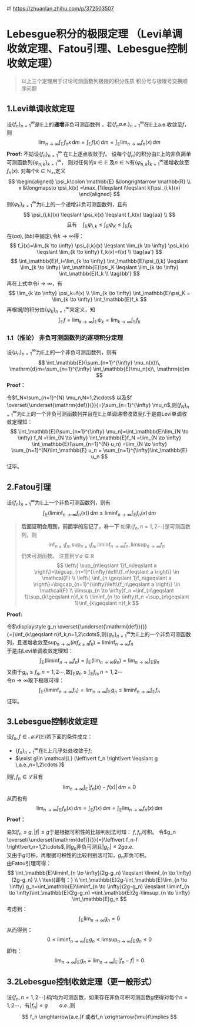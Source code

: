 #! https://zhuanlan.zhihu.com/p/372503507
# Lebesgue积分的极限定理 （Levi单调收敛定理、Fatou引理、Lebesgue控制收敛定理）
> 以上三个定理用于讨论可测函数列极限的积分性质
> 积分号与极限号交换顺序问题
## 1.Levi单调收敛定理
设$\left\{ f_n \right\}_{n=1}^{\infty}$是$\mathbb{E}$上的**递增**非负可测函数列 ，若$\left\{ f_n a.e.\right\}_{n=1}^{\infty}$在$\mathbb{E}$上a.e.收敛至$f$，则 
$$
\lim_{n \to \infty} \int_\mathbb{E}f_{n}x \, \mathrm{d}m=\int_\mathbb{E}f(x)\, \mathrm{d}m=\int_\mathbb{E}\lim_{n \to \infty} f_{n}(x)\, \mathrm{d}m
$$
**Proof:**
不妨设$\left\{ f_n \right\}_{n=1}^{\infty}$ 在$\mathbb{E}$上逐点收敛于$f$。
设每个$\left\{ f_n \right\}$的积分由$\mathbb{E}$上的非负简单可测函数列$\left\{\varphi_{n,k}\right\}_{k=1}^{\infty}$，
则对任何的$x\in\mathbb{E}\ \text{及}n\in \mathbb{N}$有$\left\{\varphi_{n,k}\right\}_{k=1}^{\infty}$递增收敛至$f_n(x)$.
对每个$k\in \mathbb{N}_{+}$,定义
$$
    \begin{aligned}
        \psi_k\colon \mathbb{E} &\longrightarrow \mathbb{R} \\
                 x &\longmapsto \psi_k(x) =\max_{1\leqslant i\leqslant k}\psi_{i,k}(x) 
    \end{aligned}
$$
则$\left\{\varphi_{k}\right\}_{k=1}^{\infty}$为$\mathbb{E}$上的一个递增非负可测函数列，且有
$$
  \psi_{i,k}(x)  \leqslant \psi_k(x) \leqslant f_k(x)  \tag{aa} \\ 
$$
$$
\text{且有} \ \ \ \ \int_\mathbb{E}\psi_{i,k} \leqslant \int_\mathbb{E}\psi_K  \leqslant \int_\mathbb{E}f_k  \tag{bb}
$$
在$(aa),(bb)$中固定i,令$k\to \infty$得：
$$
f_i(x)=\lim_{k \to \infty} \psi_{i,k}(x)  \leqslant \lim_{k \to \infty} \psi_k(x) \leqslant \lim_{k \to \infty} f_k(x)=f(x) \\ \tag{aa'}  
$$
$$
\int_\mathbb{E}f_i=\lim_{k \to \infty} \int_\mathbb{E}\psi_{i,k} \leqslant \lim_{k \to \infty} \int_\mathbb{E}\psi_K  \leqslant \lim_{k \to \infty} \int_\mathbb{E}f_k \\ \tag{bb'}
$$
再在上式中令$i\to \infty$，有
$$
\lim_{k \to \infty} \psi_k=f(x) \\
 \lim_{k \to \infty} \int_\mathbb{E}\psi_K = \lim_{k \to \infty} \int_\mathbb{E}f_k 
$$
再根据$f$的积分由$\left\{ \psi_k \right\}_{n=1}^{\infty}$来定义，知
$$
\int_\mathbb{E}f=\lim_{k \to \infty} \int_\mathbb{E}\psi_k=\lim_{k \to \infty} \int_\mathbb{E}f_k
$$
### 1.1（推论） 非负可测函数列的逐项积分定理
设$\left\{ \mu_n \right\}_{n=1}^{\infty}$为$\mathbb{E}$上的一个非负可测函数列，则有
$$
\int_\mathbb{E}(\sum_{n=1}^{\infty} \mu_n(x))\, \mathrm{d}m=\sum_{n=1}^{\infty} \int_\mathbb{E}\mu_n(x)\, \mathrm{d}m
$$
**Proof：** 

令$f_N=\sum_{n=1}^{N} \mu_n,N=1,2\cdots$      以及$f \overset{\underset{\mathrm{def}}{}}{=}\sum_{n=1}^{\infty} \mu_n$,则$\left\{ f_N \right\}_{n=1}^{\infty}$为$\mathbb{E}$上的一个非负可测函数列并且在$\mathbb{E}$上单调递增收敛至$f$.于是由Levi单调收敛定理知：
$$
\int_\mathbb{E}(\sum_{n=1}^{\infty} \mu_n)=\int_\mathbb{E}\lim_{N \to \infty} f_N
=\lim_{N \to \infty} \int_\mathbb{E}f_N
=\lim_{N \to \infty} \int_\mathbb{E}(\sum_{n=1}^{N} u_n)
=\lim_{N \to \infty} \sum_{n=1}^{N}\int_\mathbb{E} u_n
= \sum_{n=1}^{\infty}\int_\mathbb{E} u_n
$$
证毕。
## 2.Fatou引理
设$\left\{ f_n \right\}_{n=1}^{\infty}$为$\mathbb{E}$上一个非负可测函数列，则有
$$
\int_\mathbb{E}(\liminf_{n \to \infty}f_n(x) )\, \mathrm{d}m
\leqslant \liminf_{n \to \infty}  \int_\mathbb{E}f_n(x)\, \mathrm{d}m
$$
>**后面证明会用到，前面学的忘记了，补一下**
>如果$\left\{ f_n ,n=1,2\cdots \right\}$是可测函数列，则
$$
\inf_{n\geqslant 1}f_n ,
\sup_{n\geqslant 1}f_n,
\liminf_{n \to \infty}f_n,
\limsup_{n \to \infty} f_n
$$
>仍未可测函数。 
>注意到$\forall a \in \mathbb{R}$ 
$$
\left\{ \sup_{n\leqslant  1}f_n\leqslant  a \right\}=\bigcap_{n=1}^{\infty}\left\{f_n\leqslant  a  \right\} \in \mathcal{F} \\
\left\{ \inf_{n \geqslant  1}f_n\geqslant   a \right\}=\bigcap_{n=1}^{\infty}\left\{f_n\geqslant  a  \right\} \in \mathcal{F} \\
\limsup_{n \to \infty}f_n =\inf_{n\geqslant 1}\sup_{k\geqslant n}f_k \\ 
\liminf_{n \to \infty}f_n =\sup_{n\geqslant 1}\inf_{k\geqslant n}f_k
$$






**Proof:**

令$\displaystyle g_n \overset{\underset{\mathrm{def}}{}}{=}\inf_{k\geqslant n}f_k,n=1,2\cdots$,则$\left\{ g_n \right\}_{n=1}^{\infty}$为$\mathbb{E}$上的一个非负可测函数列，且递增收敛至$\displaystyle \sup_{n\to \infty}(inf_{k\geqslant n}f_k)=\liminf_{n \to \infty} f_n$   
于是由Levi单调收敛定理知：  
$$
\int_\mathbb{E}(\liminf_{n \to \infty} f_n)
=\int_\mathbb{E}(\lim_{n \to \infty} g_n)
=\lim_{n \to \infty} \int_\mathbb{E}g_n
$$
又由于$g_n\leqslant f_n,n=1,2\cdots$,故$\int_\mathbb{E}g_n\leqslant \int_\mathbb{E}f_n,n=1,2\cdots$  
令$n\to \infty$取下极限可得：
$$
\int_\mathbb{E}(\liminf_{n \to \infty} f_n)=\lim_{n \to \infty}\int_\mathbb{E}g_n\leqslant \liminf_{n \to \infty} \int_\mathbb{E}f_n 
$$
证毕。

## 3.Lebesgue控制收敛定理
设$f_n,f\in \mathcal{MF}(\mathbb{E})$若下面的条件成立：
+ $\{f_n\}_{n=1}^{\infty}$在$\mathbb{E}$上几乎处处收敛于$f$;
+ $\exist g\in \mathcal{L} (\left\vert f_n \right\vert \leqslant g  \,a.e.,n=1,2\cdots )$  

则$f,f_n \in \mathcal{L}$且有
$$
\lim_{n \to \infty} \int_\mathbb{E}\left\vert f_n(x)-f(x) \right\vert \, \mathrm{d}m=0
$$
从而也有
$$
\lim_{n \to \infty} \int_\mathbb{E}f_n(x)\, \mathrm{d}m
=\int_\mathbb{E}f(x)\, \mathrm{d}m
=\int_\mathbb{E}\lim_{n \to \infty} f_n(x)\, \mathrm{d}m
$$
**Proof：**  

易知$f_n\leqslant g ,\left\vert f \right\vert\leqslant g$于是根据可积性的比较判别法可知： $f,f_n$可积。
令$g_n \overset{\underset{\mathrm{def}}{}}{=}\left\vert f_n-f \right\vert,n=1,2\cdots$,则$g_n$非负可测且$\left\vert g_n \right\vert \leqslant 2g a.e.$   
又由于$g$可积，再根据可积性的比较判别法可知，$g_n$非负可积。  
由Fatou引理可得：
$$
\int_\mathbb{E}\liminf_{n \to \infty}(2g-g_n)
\leqslant \liminf_{n \to \infty}(2g-g_n)  \\
\ \text{即有：} \\ 
\int_\mathbb{E}2g-\int_\mathbb{E}\lim_{n \to \infty} g_n=\int_\mathbb{E}\liminf_{n \to \infty}(2g-g_n)
\leqslant \liminf_{n \to \infty}\int_\mathbb{E}(2g-g_n)  
=\int_\mathbb{E}2g-\limsup_{n \to \infty} \int_\mathbb{E}g_n
$$
考虑到：  
$$
\int_\mathbb{E}\lim_{n \to \infty} g_n=0
$$
从而得到： 
$$
0\leqslant \liminf_{n \to \infty} \int_\mathbb{E}g_n
\leqslant \limsup_{n \to \infty} \int_\mathbb{E}g_n
\leqslant 0
$$
即有：  
$$
\lim_{n \to \infty} \int_\mathbb{E}g_n=\lim_{n \to \infty} \int_\mathbb{E}\left\vert f_n-f \right\vert=0 
$$

## 3.2Lebesgue控制收敛定理（更一般形式）
设$\left\{ f_n,n=1,2\cdots \right\}和f$均为可测函数，如果存在非负可积可测函数g使得对每个$n=1,2\cdots$，有$\left\vert f_n \right\vert \leqslant g  \qquad a.e.$,则
$$
f_n \xrightarrow{a.e.}f 或者f_n \xrightarrow{\mu}f\implies   
$$